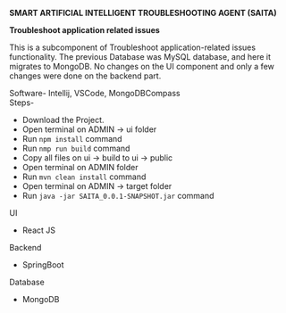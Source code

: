 **SMART ARTIFICIAL INTELLIGENT TROUBLESHOOTING AGENT (SAITA)**


**Troubleshoot application related issues**

This is a subcomponent of Troubleshoot application-related issues functionality. The previous Database was MySQL database, and here it migrates to MongoDB. No changes on the UI component and only a few changes were done on the backend part.

Software- Intellij, VSCode, MongoDBCompass <br />
Steps-
-	Download the Project.
-   Open terminal on ADMIN -> ui folder
-   Run `npm install` command
-   Run `nmp run build` command
-   Copy all files on ui -> build to ui -> public
-   Open terminal on ADMIN folder
-   Run `mvn clean install` command
-   Open terminal on ADMIN -> target folder
-   Run `java -jar SAITA_0.0.1-SNAPSHOT.jar` command

UI</br>
- React JS</br>

Backend</br>
- SpringBoot</br>

Database
- MongoDB</br>

  